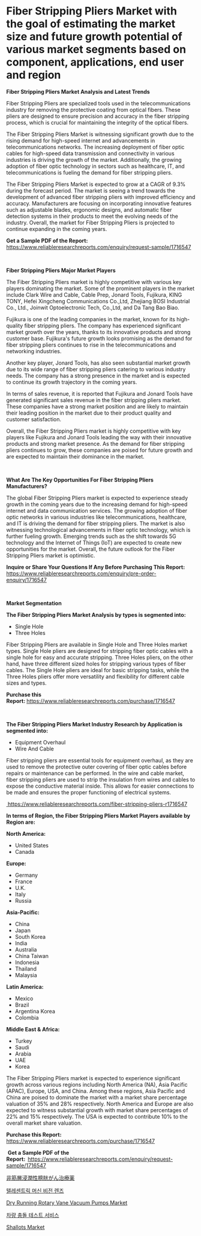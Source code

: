 <p><h1>Fiber Stripping Pliers Market with the goal of estimating the market size and future growth potential of various market segments based on component, applications, end user and region</h1></p><p><strong>Fiber Stripping Pliers Market Analysis and Latest Trends</strong></p>
<p><p>Fiber Stripping Pliers are specialized tools used in the telecommunications industry for removing the protective coating from optical fibers. These pliers are designed to ensure precision and accuracy in the fiber stripping process, which is crucial for maintaining the integrity of the optical fibers.</p><p>The Fiber Stripping Pliers Market is witnessing significant growth due to the rising demand for high-speed internet and advancements in telecommunications networks. The increasing deployment of fiber optic cables for high-speed data transmission and connectivity in various industries is driving the growth of the market. Additionally, the growing adoption of fiber optic technology in sectors such as healthcare, IT, and telecommunications is fueling the demand for fiber stripping pliers.</p><p>The Fiber Stripping Pliers Market is expected to grow at a CAGR of 9.3% during the forecast period. The market is seeing a trend towards the development of advanced fiber stripping pliers with improved efficiency and accuracy. Manufacturers are focusing on incorporating innovative features such as adjustable blades, ergonomic designs, and automatic fiber detection systems in their products to meet the evolving needs of the industry. Overall, the market for Fiber Stripping Pliers is projected to continue expanding in the coming years.</p></p>
<p><strong>Get a Sample PDF of the Report:&nbsp;</strong> <a href="https://www.reliableresearchreports.com/enquiry/request-sample/1716547">https://www.reliableresearchreports.com/enquiry/request-sample/1716547</a></p>
<p>&nbsp;</p>
<p><strong>Fiber Stripping Pliers Major Market Players</strong></p>
<p><p>The Fiber Stripping Pliers market is highly competitive with various key players dominating the market. Some of the prominent players in the market include Clark Wire and Cable, Cable Prep, Jonard Tools, Fujikura, KING TONY, Hefei Xingcheng Communications Co.,Ltd, Zhejiang BOSI Industrial Co., Ltd., Joinwit Optoelectronic Tech, Co.,Ltd, and Da Tang Bao Biao.</p><p>Fujikura is one of the leading companies in the market, known for its high-quality fiber stripping pliers. The company has experienced significant market growth over the years, thanks to its innovative products and strong customer base. Fujikura's future growth looks promising as the demand for fiber stripping pliers continues to rise in the telecommunications and networking industries.</p><p>Another key player, Jonard Tools, has also seen substantial market growth due to its wide range of fiber stripping pliers catering to various industry needs. The company has a strong presence in the market and is expected to continue its growth trajectory in the coming years.</p><p>In terms of sales revenue, it is reported that Fujikura and Jonard Tools have generated significant sales revenue in the fiber stripping pliers market. These companies have a strong market position and are likely to maintain their leading position in the market due to their product quality and customer satisfaction.</p><p>Overall, the Fiber Stripping Pliers market is highly competitive with key players like Fujikura and Jonard Tools leading the way with their innovative products and strong market presence. As the demand for fiber stripping pliers continues to grow, these companies are poised for future growth and are expected to maintain their dominance in the market.</p></p>
<p>&nbsp;</p>
<p><strong>What Are The Key Opportunities For Fiber Stripping Pliers Manufacturers?</strong></p>
<p><p>The global Fiber Stripping Pliers market is expected to experience steady growth in the coming years due to the increasing demand for high-speed internet and data communication services. The growing adoption of fiber optic networks in various industries like telecommunications, healthcare, and IT is driving the demand for fiber stripping pliers. The market is also witnessing technological advancements in fiber optic technology, which is further fueling growth. Emerging trends such as the shift towards 5G technology and the Internet of Things (IoT) are expected to create new opportunities for the market. Overall, the future outlook for the Fiber Stripping Pliers market is optimistic.</p></p>
<p><strong>Inquire or Share Your Questions If Any Before Purchasing This Report:</strong> <a href="https://www.reliableresearchreports.com/enquiry/pre-order-enquiry/1716547">https://www.reliableresearchreports.com/enquiry/pre-order-enquiry/1716547</a></p>
<p>&nbsp;</p>
<p><strong>Market Segmentation</strong></p>
<p><strong>The Fiber Stripping Pliers Market Analysis by types is segmented into:</strong></p>
<p><ul><li>Single Hole</li><li>Three Holes</li></ul></p>
<p><p>Fiber Stripping Pliers are available in Single Hole and Three Holes market types. Single Hole pliers are designed for stripping fiber optic cables with a single hole for easy and accurate stripping. Three Holes pliers, on the other hand, have three different sized holes for stripping various types of fiber cables. The Single Hole pliers are ideal for basic stripping tasks, while the Three Holes pliers offer more versatility and flexibility for different cable sizes and types.</p></p>
<p><strong>Purchase this Report:&nbsp;</strong><a href="https://www.reliableresearchreports.com/purchase/1716547">https://www.reliableresearchreports.com/purchase/1716547</a></p>
<p>&nbsp;</p>
<p><strong>The Fiber Stripping Pliers Market Industry Research by Application is segmented into:</strong></p>
<p><ul><li>Equipment Overhaul</li><li>Wire And Cable</li></ul></p>
<p><p>Fiber stripping pliers are essential tools for equipment overhaul, as they are used to remove the protective outer covering of fiber optic cables before repairs or maintenance can be performed. In the wire and cable market, fiber stripping pliers are used to strip the insulation from wires and cables to expose the conductive material inside. This allows for easier connections to be made and ensures the proper functioning of electrical systems.</p></p>
<p><a href="https://www.reliableresearchreports.com/fiber-stripping-pliers-r1716547">&nbsp;https://www.reliableresearchreports.com/fiber-stripping-pliers-r1716547</a></p>
<p><strong>In terms of Region, the Fiber Stripping Pliers Market Players available by Region are:</strong></p>
<p>
    <p> <strong> North America: </strong>
        <ul>
            <li>United States</li>
            <li>Canada</li>
        </ul>
        </p> 
    <p> <strong> Europe: </strong>
        <ul>
            <li>Germany</li>
            <li>France</li>
            <li>U.K.</li>
            <li>Italy</li>
            <li>Russia</li>
        </ul>
        </p> 
    <p> <strong> Asia-Pacific: </strong>
        <ul>
            <li>China</li>
            <li>Japan</li>
            <li>South Korea</li>
            <li>India</li>
            <li>Australia</li>
            <li>China Taiwan</li>
            <li>Indonesia</li>
            <li>Thailand</li>
            <li>Malaysia</li>
        </ul>
        </p> 
    <p> <strong> Latin America: </strong>
        <ul>
            <li>Mexico</li>
            <li>Brazil</li>
            <li>Argentina Korea</li>
            <li>Colombia</li>
        </ul>
        </p> 
    <p> <strong> Middle East & Africa: </strong>
        <ul>
            <li>Turkey</li>
            <li>Saudi</li>
            <li>Arabia</li>
            <li>UAE</li>
            <li>Korea</li>
        </ul>
    </p>
    </p>
<p><p>The Fiber Stripping Pliers market is expected to experience significant growth across various regions including North America (NA), Asia Pacific (APAC), Europe, USA, and China. Among these regions, Asia Pacific and China are poised to dominate the market with a market share percentage valuation of 35% and 28% respectively. North America and Europe are also expected to witness substantial growth with market share percentages of 22% and 15% respectively. The USA is expected to contribute 10% to the overall market share valuation.</p></p>
<p><strong>Purchase this Report: </strong><a href="https://www.reliableresearchreports.com/purchase/1716547">https://www.reliableresearchreports.com/purchase/1716547</a></p>
<p>&nbsp;<strong>Get a Sample PDF of the Report:&nbsp;&nbsp;</strong><a href="https://www.reliableresearchreports.com/enquiry/request-sample/1716547">https://www.reliableresearchreports.com/enquiry/request-sample/1716547</a></p>
<p><strong></strong></p>
<p><p><a href="https://github.com/schmahlson/Market-Research-Report-List-2/blob/main/2130778113891.md">非筋層浸潤性膀胱がん治療薬</a></p><p><a href="https://github.com/milikokao84/Market-Research-Report-List-1/blob/main/8710385124303.md">텔레센트릭 머신 비전 렌즈</a></p><p><a href="https://github.com/GroverBarry/Market-Research-Report-List-5/blob/main/dry-running-rotary-vane-vacuum-pumps-market.md">Dry Running Rotary Vane Vacuum Pumps Market</a></p><p><a href="https://medium.com/@wilsonurcotte667s/%EC%84%B8%EA%B3%84-%EC%B0%A8%EB%9F%89-%EC%B6%A9%EB%8F%8C-%EC%8B%9C%ED%97%98-%EC%84%9C%EB%B9%84%EC%8A%A4-%EC%8B%9C%EC%9E%A5%EC%9D%98-%ED%8F%AC%EA%B4%84%EC%A0%81-%EB%B6%84%EC%84%9D-%EC%84%B1%EC%9E%A5-%EB%8F%99%ED%96%A5-%EB%B0%8F-%EC%8B%9C%EC%9E%A5-%EC%98%88%EC%B8%A1-2024-2031-74fa469cad47">차량 충돌 테스트 서비스</a></p><p><a href="https://issuu.com/reportprime-2/docs/shallots-market-size-2030.pptx">Shallots Market</a></p></p>